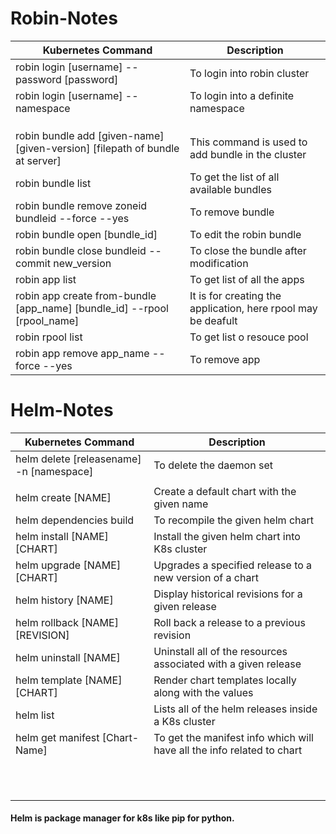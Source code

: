 # Robin-Notes
| Kubernetes Command | Description |
| --- | ----------- |
|robin login [username] --password [password]|To login into robin cluster|
|robin login [username] --namespace|To login into a definite namespace|
|||
|||
|||
|robin bundle  add [given-name] [given-version] [filepath of bundle at server]| This command is used to add bundle in the cluster |
|robin bundle list| To get the list of all available bundles| 
|  robin bundle remove zoneid bundleid --force --yes| To remove bundle|
|robin  bundle open [bundle_id]| To edit the robin bundle|
|robin bundle close bundleid --commit new_version| To close the bundle after modification |
|robin app list|To get list of all the apps|
|robin app create from-bundle [app_name] [bundle_id]  --rpool [rpool_name]| It is for creating the application, here rpool may be deafult|
|robin rpool list|To get list o resouce pool|
|robin app remove app_name --force --yes| To remove app|
# Helm-Notes
| Kubernetes Command | Description |
| --- | ----------- |
|helm delete [releasename] -n [namespace]|To delete the daemon set |
|||
|helm create [NAME]|Create a default chart with the given name|
|helm dependencies build|To recompile the given helm chart|
|helm install [NAME] [CHART]|Install the given helm chart into K8s cluster|
|helm upgrade [NAME] [CHART]|Upgrades a specified release to a new version of a chart|
|helm history [NAME]	|Display historical revisions for a given release|
|helm rollback [NAME] [REVISION]|Roll back a release to a previous revision|
|helm uninstall [NAME]|Uninstall all of the resources associated with a given release|
|helm template [NAME] [CHART]|Render chart templates locally along with the values|
|helm list|Lists all of the helm releases inside a K8s cluster|
|helm get manifest [Chart-Name] |To get the manifest info which will have all the info related to chart |
|||
|||
|||
|||
|||
|||
|||
|||
|||
|||
|||
#### Helm is package manager for k8s like pip for python. 
